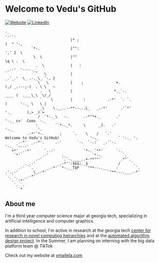 # Welcome to Vedu's GitHub

[![Website](https://img.shields.io/badge/Website-people.csail.mit.edu/vmallela-informational?style=flat-square&logo=jekyll&logoColor=white)](https://people.csail.mit.edu/vmallela)
[![LinkedIn](https://img.shields.io/badge/LinkedIn-vmallela-informational?style=flat-square&logo=linkedin&logoColor=white)](https://www.linkedin.com/in/vedu-mallela-a9aaa5162/)
```
._                                                                                                   -.--.
                              |* ;                                                                   )  " '-,
            `*-.              |"":                                                                   ',' 2  \
             \  \             |""                                                                     \q \ .  \
              .  \            |   :                                                                _.--'  '----.__
              `   \           |                                                                _.'_.'  \_ .-._\_ '-, }
               \   \          |    ;               +.                                         (,/ _.---;-(  . \ \   ~
                .   \         |                   *._`-.                                    ____ (  .___\_\  \/_/
                `    \        |     :          .-*'  `. `.                                 (      '-._ \   \ |
                _\    \.__..--**--...L_   _.-*'      .'`*'                                  '._       ),> _) >
               /  `*-._\   -.       .-*"*+._       .'                                          '-._ c='  Cooo  -._
              :        ``*-._*.     \      _J.   .'                                                '-._           '.
          .-*'`*-.       ;     `.    \    /   `.'               Welcome to Vedu's GitHub!              '-._         ` '-._ '.
      .-*'  _.-*'.     .-'       `-.  `-.:   _.'`-.                                                         '-._ `~---'
   +*' _.-*'      `..-'             `*-. `**'      `-.                                     
    `*'          .-'      ._            `*-._         `.                                   
              .-'         `.`-.____..+-**""'         .*"`.                                 
         ._.-'          _.-*'':$$$;._$              /     `.                               
      .-'  `.      _.-*' `*-.__T$P   `"**--..__    :        `.                             
.'..-'       \_.-*'                            `"**--..___.-*'                             
`. `.    _.-*'                                                                             
  `. `:*'                                                                                  
    `. `.                                                                                  
      `*                
```

## About me

I'm a third year computer science major at georgia tech, specializing in artificial intelligence and computer graphics. 


In addition to school, I'm active in research at the georgia tech [center for research in novel computing heirarchies](https://crnch.gatech.edu) and at the [automated algorithm design project](https://www.vip.gatech.edu/teams/vvk). In the Summer, I am planning on interning with the big data platform team @ TikTok


Check out my website at [vmallela.com](https://vmallela.com)
